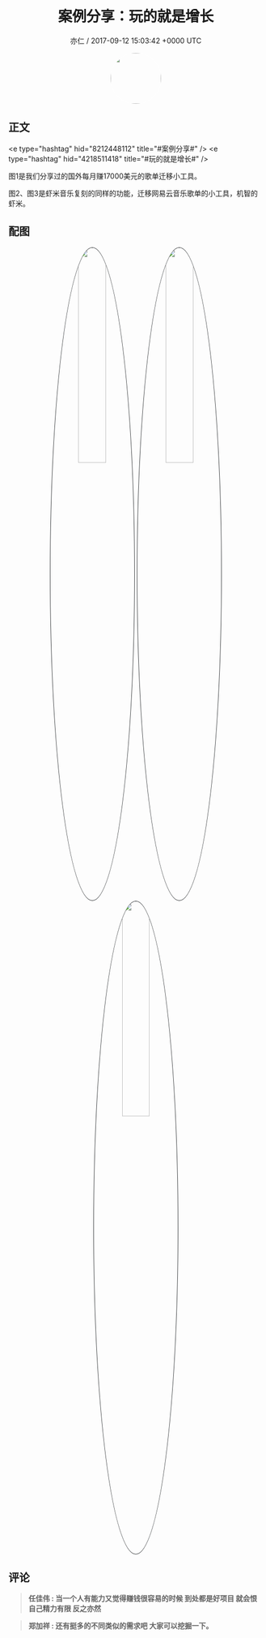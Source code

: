 <h1 align="center">案例分享：玩的就是增长</h1>
<p align="center">
    <a>亦仁 / 2017-09-12 15:03:42 &#43;0000 UTC</a>
</p>

<div align="center">
    <img src="https://images.zsxq.com/Fn3NQqCN8nuGF86yZPXSbEsl0mb3?e=1590940799&amp;token=kIxbL07-8jAj8w1n4s9zv64FuZZNEATmlU_Vm6zD:pfbNc8W3hS0oYG_hyXXh_rHMHuc=" width="100" height="100" style="border:1px solid;border-radius:50%; color:#ffffff"/>
</div>

## 正文

<div>
&lt;e type=&#34;hashtag&#34; hid=&#34;8212448112&#34; title=&#34;#案例分享#&#34; /&gt;   &lt;e type=&#34;hashtag&#34; hid=&#34;4218511418&#34; title=&#34;#玩的就是增长#&#34; /&gt;  

图1是我们分享过的国外每月赚17000美元的歌单迁移小工具。 

图2、图3是虾米音乐复刻的同样的功能，迁移网易云音乐歌单的小工具，机智的虾米。
</div>

## 配图
<div class="image" align="center">

<img src="https://images.zsxq.com/lraaK1PYVVa6aqNzebQLLgWLgNbd?imageMogr2/auto-orient/thumbnail/800x/format/jpg/blur/1x0/quality/75&amp;e=1590940799&amp;token=kIxbL07-8jAj8w1n4s9zv64FuZZNEATmlU_Vm6zD:L7_PvijAWVbIYN64QrYTk47w2Yk=" width="33%" height="33%" style="border:1px solid;border-radius:50%; color:#3c3f41"/>

<img src="https://images.zsxq.com/Fj3_or_KosuSJEh3Av5JFT-KVp88?imageMogr2/auto-orient/thumbnail/800x/format/jpg/blur/1x0/quality/75&amp;e=1590940799&amp;token=kIxbL07-8jAj8w1n4s9zv64FuZZNEATmlU_Vm6zD:KC-qjlJkEV9e7yeXzByNevMDu7Q=" width="33%" height="33%" style="border:1px solid;border-radius:50%; color:#3c3f41"/>

<img src="https://images.zsxq.com/FuUFjLliijl8he2PQjSEjFI11pq2?imageMogr2/auto-orient/thumbnail/800x/format/jpg/blur/1x0/quality/75&amp;e=1590940799&amp;token=kIxbL07-8jAj8w1n4s9zv64FuZZNEATmlU_Vm6zD:hoASpMRgrXrAgS9E2bgL0RzNd3w=" width="33%" height="33%" style="border:1px solid;border-radius:50%; color:#3c3f41"/>

</div>

## 评论

<div align="left">
<div>

<blockquote >
<span> <strong>任佳伟 : 当一个人有能力又觉得赚钱很容易的时候 到处都是好项目 就会恨自己精力有限 反之亦然 </strong></span>
</blockquote>

<blockquote >
<span> <strong>郑加祥 : 还有挺多的不同类似的需求吧 大家可以挖掘一下。 </strong></span>
</blockquote>

</div>
</div>